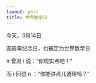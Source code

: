 ```yaml
---
layout: post
title: 世界数学日
---
```


今天，3月14日

圆周率纪念日，也被定为世界数学日

π 曾对 i 说：“你现实点吧！”

而 i 回怼 π ：“你能讲点儿道理吗？”